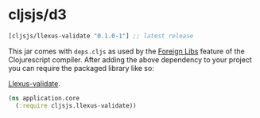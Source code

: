 
# cljsjs/d3

[](dependency)
```clojure
[cljsjs/llexus-validate "0.1.0-1"] ;; latest release
```
[](/dependency)

This jar comes with `deps.cljs` as used by the [Foreign Libs][flibs] feature
of the Clojurescript compiler. After adding the above dependency to your project
you can require the packaged library like so:

[Llexus-validate](https://github.com/little-arhat/llexus-validate).

```clojure
(ns application.core
  (:require cljsjs.llexus-validate))
```

[flibs]: https://github.com/clojure/clojurescript/wiki/Foreign-Dependencies
